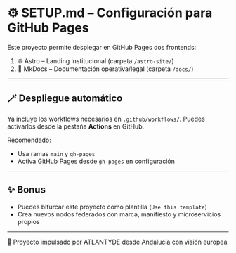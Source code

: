 # ⚙️ SETUP.md – Configuración para GitHub Pages

Este proyecto permite desplegar en GitHub Pages dos frontends:

1. 🌐 Astro – Landing institucional (carpeta `/astro-site/`)
2. 📘 MkDocs – Documentación operativa/legal (carpeta `/docs/`)

---

## 🪄 Despliegue automático

Ya incluye los workflows necesarios en `.github/workflows/`. Puedes activarlos desde la pestaña **Actions** en GitHub.

Recomendado:

- Usa ramas `main` y `gh-pages`
- Activa GitHub Pages desde `gh-pages` en configuración

---

## ✨ Bonus

- Puedes bifurcar este proyecto como plantilla (`Use this template`)
- Crea nuevos nodos federados con marca, manifiesto y microservicios propios

---

🤝 Proyecto impulsado por ATLANTYDE desde Andalucía con visión europea
